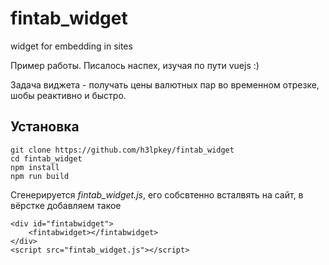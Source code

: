 # fintab_widget
widget for embedding in sites

Пример работы. Писалось наспех, изучая по пути vuejs :)

Задача виджета - получать цены валютных пар во временном отрезке, шобы реактивно и быстро.

## Установка
```
git clone https://github.com/h3lpkey/fintab_widget
cd fintab_widget
npm install
npm run build
```
Сгенерируется *fintab_widget.js*, его собсвтенно всталвять на сайт, в вёрстке добавляем такое

```
<div id="fintabwidget">
    <fintabwidget></fintabwidget>
</div>
<script src="fintab_widget.js"></script>
```
